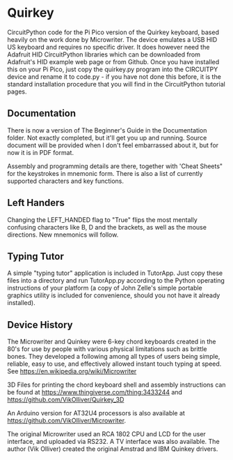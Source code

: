 # Quirkey

CircuitPython code for the Pi Pico version of the Quirkey keyboard, based heavily on the work done by Microwriter. The device emulates a USB HID US keyboard and requires no specific driver. It does however need the Adafruit HID CircuitPython libraries which can be downloaded from Adafruit's HID example web page or from Github. Once you have installed this on your Pi Pico, just copy the quirkey.py program into the CIRCUITPY device and rename it to code.py - if you have not done this before, it is the standard installation procedure that you will find in the CircuitPython tutorial pages.

## Documentation

There is now a version of The Beginner's Guide in the Documentation folder. Not exactly completed, but it'll get you up and running. Source document will be provided when I don't feel embarrassed about it, but for now it is in PDF format.

Assembly and programming details are there, together with 'Cheat Sheets" for the keystrokes in mnemonic form. There is also a list of currently supported characters and key functions.

## Left Handers

Changing the LEFT_HANDED flag to "True" flips the most mentally confusing characters like B, D and the brackets, as well as the mouse directions. New mnemonics will follow.

## Typing Tutor

A simple "typing tutor" application is included in TutorApp. Just copy these files into a directory and run TutorApp.py according to the Python operating instructions of your platform (a copy of John Zelle's simple portable graphics utility is included for convenience, should you not have it already installed).

## Device History

The Microwriter and Quinkey were 6-key chord keyboards created in the 80's for use by people with various physical limitations such as brittle bones. They developed a following among all types of users being simple, reliable, easy to use, and effectively allowed instant touch typing at speed. See https://en.wikipedia.org/wiki/Microwriter

3D Files for printing the chord keyboard shell and assembly instructions can be found at https://www.thingiverse.com/thing:3433244 and https://github.com/VikOlliver/Quirkey_3D

An Arduino version for AT32U4 processors is also available at https://github.com/VikOlliver/Microwriter.

The original Microwriter used an RCA 1802 CPU and LCD for the user interface, and uploaded via RS232. A TV interface was also available. The author (Vik Olliver) created the original Amstrad and IBM Quinkey drivers.
